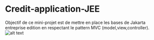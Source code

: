 # Credit-application-JEE

Objectif de ce mini-projet est de mettre  en place les bases de Jakarta entreprise edition en respectant le pattern MVC (model,view,controller).
![alt text](https://drive.google.com/file/d/1Zvcf4dX9Pgb8j2Tz3FI_oGScWjNuacXF/view?usp=sharing)
